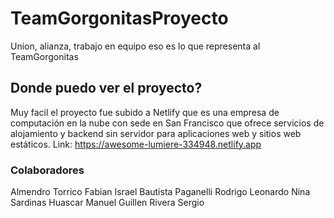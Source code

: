 # TeamGorgonitasProyecto
Union, alianza, trabajo en equipo eso es lo que representa al TeamGorgonitas 
## Donde puedo ver el proyecto?
Muy facil el proyecto fue subido a Netlify que es una empresa de computación en la nube con sede en San Francisco 
que ofrece servicios de alojamiento y backend sin servidor para aplicaciones web y sitios web estáticos.
Link: https://awesome-lumiere-334948.netlify.app
### Colaboradores
Almendro Torrico Fabian Israel
Bautista Paganelli Rodrigo Leonardo
Nina Sardinas Huascar Manuel
Guillen Rivera Sergio
